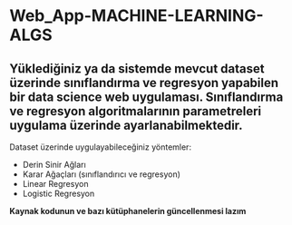 # Web_App-MACHINE-LEARNING-ALGS
Yüklediğiniz ya da sistemde mevcut dataset üzerinde sınıflandırma ve regresyon yapabilen bir data science web uygulaması. Sınıflandırma ve regresyon algoritmalarının parametreleri uygulama üzerinde ayarlanabilmektedir.
-------------------
Dataset üzerinde uygulayabileceğiniz yöntemler:

- Derin Sinir Ağları
- Karar Ağaçları (sınıflandırıcı ve regresyon)
- Linear Regresyon
- Logistic Regresyon


**Kaynak kodunun ve bazı kütüphanelerin güncellenmesi lazım**
